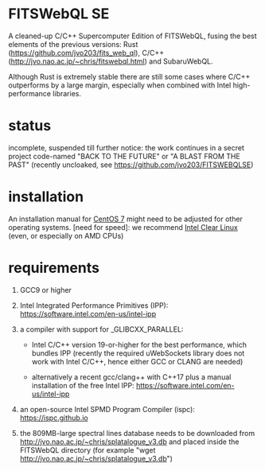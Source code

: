 # FITSWebQL SE
A cleaned-up C/C++ Supercomputer Edition of FITSWebQL, fusing the best elements of the previous versions: Rust (https://github.com/jvo203/fits_web_ql), C/C++ (http://jvo.nao.ac.jp/~chris/fitswebql.html) and SubaruWebQL.

Although Rust is extremely stable there are still some cases where C/C++ outperforms by a large margin, especially when combined with Intel high-performance libraries.

# status
incomplete, suspended till further notice: the work continues in a secret project code-named "BACK TO THE FUTURE" or "A BLAST FROM THE PAST" (recently uncloaked, see https://github.com/jvo203/FITSWEBQLSE)

# installation
An installation manual for [CentOS 7](CentOS7.md) might need to be adjusted for other operating systems. [need for speed]: we recommend [Intel Clear Linux](Clear_Linux.md) (even, or especially on AMD CPUs)

# requirements
1. GCC9 or higher
2. Intel Integrated Performance Primitives (IPP): https://software.intel.com/en-us/intel-ipp

3. a compiler with support for _GLIBCXX_PARALLEL:

    * Intel C/C++ version 19-or-higher for the best performance, which bundles IPP (recently the required uWebSockets library does not work with Intel C/C++, hence either GCC or CLANG are needed)

    * alternatively a recent gcc/clang++ with C++17 plus a manual installation of the free Intel IPP: https://software.intel.com/en-us/intel-ipp

4. an open-source Intel SPMD Program Compiler (ispc): https://ispc.github.io

5. the 809MB-large spectral lines database needs to be downloaded from http://jvo.nao.ac.jp/~chris/splatalogue_v3.db and placed inside the FITSWebQL directory (for example "wget http://jvo.nao.ac.jp/~chris/splatalogue_v3.db")

